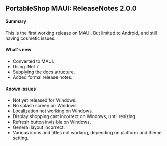 ## PortableShop MAUI: ReleaseNotes 2.0.0

#### Summary
This is the first working release on MAUI. But limited to Android, and still having cosmetic issues.

#### What's new
* Converted to MAUI.
* Using .Net 7.
* Supplying the docs structure.
* Added formal release notes.

#### Known issues
* Not yet released for Windows.
* No splash screen on Windows.
* Localization not working on Windows.
* Display shopping cart incorrect on Windows, until resizing.
* Refresh button invisible on Windows.
* General layout incorrect.
* Various icons and titles not working, depending on platform and theme setting.
